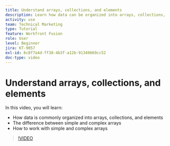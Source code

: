 ```yaml
---
title: Understand arrays, collections, and elements
description: Learn how data can be organized into arrays, collections, and elements, and how to work with simple and complex arrays, in [!DNL Adobe Workfront Fusion].
activity: use
team: Technical Marketing
type: Tutorial
feature: Workfront Fusion
role: User
level: Beginner
jira: KT-9057
exl-id: 6c8f7a4d-ff38-4b3f-a12b-91349669cc52
doc-type: video
---
```

# Understand arrays, collections, and elements

In this video, you will learn:

* How data is commonly organized into arrays, collections, and elements
* The difference between simple and complex arrays
* How to work with simple and complex arrays

>[!VIDEO](https://video.tv.adobe.com/v/335298/?quality=12&learn=on)
